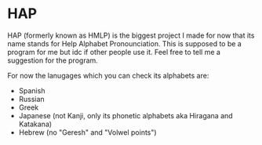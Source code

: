 # HAP

HAP (formerly known as HMLP) is the biggest project I made for now that its name stands for Help Alphabet Pronounciation. This is supposed to be a program for me but idc if other people use it. Feel free to tell me a suggestion for the program.

For now the lanugages which you can check its alphabets are:
* Spanish
* Russian
* Greek
* Japanese (not Kanji, only its phonetic alphabets aka Hiragana and Katakana)
* Hebrew (no "Geresh" and "Volwel points")
